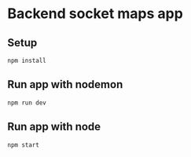 # Backend socket maps app

## Setup
```
npm install
```

## Run app with nodemon
```
npm run dev
```

## Run app with node
```
npm start
```
